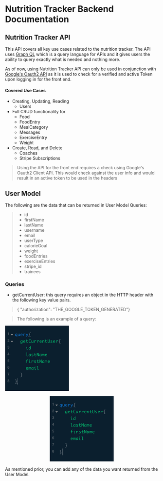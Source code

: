 # Nutrition Tracker Backend Documentation

## Nutrition Tracker API
This API covers all key use cases related to the nutrition tracker. The API uses [Graph QL](https://graphql.org/) which is a query language for APIs and it gives users the ability to query exactly what is needed and nothing more.

As of now, using Nutrition Tracker API can only be used in conjunction with [Google's Oauth2 API](https://developers.google.com/identity/protocols/OAuth2) as it is used to check for a verified and active Token upon logging in for the front end.

#### Covered Use Cases

  * Creating, Updating, Reading
    * Users
  * Full CRUD functionality for
    * Food
    * FoodEntry
    * MealCategory
    * Messages
    * ExerciseEntry
    * Weight
  * Create, Read, and Delete
    * Coaches
    * Stripe Subscriptions

 > Using the API for the front end requires a check using Google's  Oauth2 Client API. This would check against the user info and would result in an active token to be used in the headers

## User Model

  The following are the data that can be returned in User Model Queries:

  > * id
  > * firstName
  > * lastName
  > * username
  > * email
  > * userType
  > * calorieGoal
  > * weight
  > * foodEntries
  > * exerciseEntries
  > * stripe_id
  > * trainees


  ### Queries

  * getCurrentUser: this query requires an object in the HTTP header with the following key value pairs.
  > { "authorization": "THE_GOOGLE_TOKEN_GENERATED"}

  > The following is an example of a query:

  ![getCurrentUser query](https://github.com/labspt3-nutrition-tracker/nutrition-tracker-BE/blob/david-chua/Images/getCurrentUser.png "getCurrentUser query")

  <p align="center">
    <img alt="getCurrentUser query" src="https://github.com/labspt3-nutrition-tracker/nutrition-tracker-BE/blob/david-chua/Images/getCurrentUser.png">
  </p>

  As mentioned prior, you can add any of the data you want returned from the User Model.
